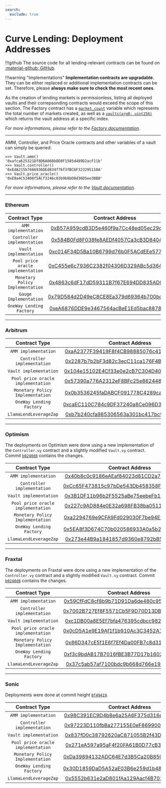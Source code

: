 ```yaml
---
search:
  exclude: true
---
```


<h1>Curve Lending: Deployment Addresses</h1>

!!!github
    The source code for all lending-relevant contracts can be found on [:material-github: GitHub](https://github.com/curvefi/curve-stablecoin/tree/lending).

!!!warning "Implementations"
    **Implementation contracts are upgradable.** They can be either replaced or additional implementation contracts can be set. Therefore, please **always make sure to check the most recent ones**.


As the creation of lending markets is permissionless, listing all deployed vaults and their correpsonding contracts would exceed the scope of this section. The Factory contract has a [`market_count`](../lending/contracts/oneway-factory.md#market_count) variable which represents the total number of markets created, as well as a [`vaults(arg0: uint256)`](../lending/contracts/oneway-factory.md#vaults) which returns the vault address at a specific index.

*For more informations, please refer to the [Factory documentation](../lending/contracts/oneway-factory.md).*

---

AMM, Controller, and Price Oracle contracts and other variables of a vault can simply be queried:

```shell
>>> Vault.amm()
'0xafca625321Df8D6A068bDD8F1585d489D2acF11b'
>>> Vault.controller()
'0xEdA215b7666936DEd834f76f3fBC6F323295110A'
>>> Vault.price_oracle()
'0xE0a4C53408f5ACf3246c83b9b8bD8d36D5ee38B8'
```

*For more informations, please refer to the [Vault documentation](../lending/contracts/vault.md#contract-info-methods).*


---


### **Ethereum**

| Contract Type                      | Contract Address                                                         |
| :--------------------------------: | :----------------------------------------------------------------------: |
| `AMM implementation`               | [0xB57A959cdB3D5e460f9a7Cc48ed05ec29dfF049a](https://etherscan.io/address/0xB57A959cdB3D5e460f9a7Cc48ed05ec29dfF049a) |
| `Controller implementation`        | [0x584B0Fd8F038fe8AEDf4057Ca3cB3D840446fBbf](https://etherscan.io/address/0x584B0Fd8F038fe8AEDf4057Ca3cB3D840446fBbf) |
| `Vault implementation`             | [0xc014F34D5Ba10B6799d76b0F5ACdEEe577805085](https://etherscan.io/address/0xc014F34D5Ba10B6799d76b0F5ACdEEe577805085) |
| `Pool price oracle implementation` | [0xC455e6c7936C2382f04306D329ABc5d36444D3F8](https://etherscan.io/address/0xC455e6c7936C2382f04306D329ABc5d36444D3F8) |
| `Monetary Policy Implementation`   | [0x4863c6dF17dD59311B7f67E694DD835ADC87f2d3](https://etherscan.io/address/0x4863c6dF17dD59311B7f67E694DD835ADC87f2d3) |
| `Gauge Implementation`             | [0x79D584d2D49eC8CE8Ea379d69364b700bd35874D](https://etherscan.io/address/0x79D584d2D49eC8CE8Ea379d69364b700bd35874D) |
| `OneWay Lending Factory`           | [0xeA6876DDE9e3467564acBeE1Ed5bac88783205E0](https://etherscan.io/address/0xeA6876DDE9e3467564acBeE1Ed5bac88783205E0) |


---


### **Arbitrum**

| Contract Type                      | Contract Address                                                         |
| :--------------------------------: | :----------------------------------------------------------------------: |
| `AMM implementation`               | [0xaA2377F39419F8f4CB98885076c41fE547C65a6A](https://arbiscan.io/address/0xaA2377F39419F8f4CB98885076c41fE547C65a6A) |
| `Controller implementation`        | [0x2287b7b2bF3d82c3ecC11ca176F4B4F35f920775](https://arbiscan.io/address/0x2287b7b2bF3d82c3ecC11ca176F4B4F35f920775) |
| `Vault implementation`             | [0x104e15102E4Cf33e0e2cB7C304D406B523B04d7a](https://arbiscan.io/address/0x104e15102E4Cf33e0e2cB7C304D406B523B04d7a) |
| `Pool price oracle implementation` | [0x57390a776A2312eF8BFc25e8624483303Dd8DfF8](https://arbiscan.io/address/0x57390a776A2312eF8BFc25e8624483303Dd8DfF8) |
| `Monetary Policy Implementation`   | [0x0b3536245faDABCF091778C4289caEbDc2c8f5C1](https://arbiscan.io/address/0x0b3536245faDABCF091778C4289caEbDc2c8f5C1) |
| `OneWay Lending Factory`           | [0xcaEC110C784c9DF37240a8Ce096D352A75922DeA](https://arbiscan.io/address/0xcaEC110C784c9DF37240a8Ce096D352A75922DeA) |
| `LlamaLendLeverageZap`           | [0xb7b240cfa985306563a301bc417bc9715059a117](https://arbiscan.io/address/0xb7b240cfa985306563a301bc417bc9715059a117) |


---


### **Optimism**

The deployments on Optimism were done using a new implementation of the `Controller.vy` contract and a slightly modified `Vault.vy` contract. Commit [`b0240d8`](https://github.com/curvefi/curve-stablecoin/tree/b0240d844c9e60fdab78b481a556a187ceee3721) contains the changes.

| Contract Type                      | Contract Address                                                         |
| :--------------------------------: | :----------------------------------------------------------------------: |
| `AMM implementation`               | [0x40b8c0c9186eAEaf84023d81CD2a709e81fCFbC1](https://optimistic.etherscan.io/address/0x40b8c0c9186eAEaf84023d81CD2a709e81fCFbC1) |
| `Controller implementation`        | [0xCc65F473815c97bDe543Db458358F09852eDb5B4](https://optimistic.etherscan.io/address/0xCc65F473815c97bDe543Db458358F09852eDb5B4) |
| `Vault implementation`             | [0x3B1DF11b96b2F5525aBe75eebeFb1ce0928d2411](https://optimistic.etherscan.io/address/0x3B1DF11b96b2F5525aBe75eebeFb1ce0928d2411) |
| `Pool price oracle implementation` | [0x227c9AD884e0E32a698FB38ba0511eE36fA92b7d](https://optimistic.etherscan.io/address/0x227c9AD884e0E32a698FB38ba0511eE36fA92b7d) |
| `Monetary Policy Implementation`   | [0xa2294769e9CFA9Fd029030F7be94E2602821677B](https://optimistic.etherscan.io/address/0xa2294769e9CFA9Fd029030F7be94E2602821677B) |
| `OneWay Lending Factory`           | [0x5EA8f3D674C70b020586933A0a5b250734798BeF](https://optimistic.etherscan.io/address/0x5EA8f3D674C70b020586933A0a5b250734798BeF) |
| `LlamaLendLeverageZap`           | [0x273e44B9a1841857d9360e8792bB59f9e1FfE9Da](https://optimistic.etherscan.io/address/0x273e44B9a1841857d9360e8792bB59f9e1FfE9Da) |


---


### **Fraxtal**

The deployments on Fraxtal were done using a new implementation of the `Controller.vy` contract and a slightly modified `Vault.vy` contract. Commit [`b0240d8`](https://github.com/curvefi/curve-stablecoin/tree/b0240d844c9e60fdab78b481a556a187ceee3721) contains the changes.

| Contract Type                      | Contract Address                                                         |
| :--------------------------------: | :----------------------------------------------------------------------: |
| `AMM implementation`               | [0x59CfFdC8cf8b9b71D91Da6de480c957993020E8A](https://fraxscan.com/address/0x59CfFdC8cf8b9b71D91Da6de480c957993020E8A) |
| `Controller implementation`        | [0x7002B727Ef8F5571Cb5F9D70D13DBEEb4dFAe9d1](https://fraxscan.com/address/0x7002B727Ef8F5571Cb5F9D70D13DBEEb4dFAe9d1) |
| `Vault implementation`             | [0xc1DB00a8E5Ef7bfa476395cdbcc98235477cDE4E](https://fraxscan.com/address/0xc1DB00a8E5Ef7bfa476395cdbcc98235477cDE4E) |
| `Pool price oracle implementation` | [0x0cD5A1e9E19Af1f1b910Ac3C3452A16B2B37155b](https://fraxscan.com/address/0x0cD5A1e9E19Af1f1b910Ac3C3452A16B2B37155b) |
| `Monetary Policy Implementation`   | [0x86D347cE5f1E6f7Ef4Da00FB7c8d31fBD16996F0](https://fraxscan.com/address/0x86D347cE5f1E6f7Ef4Da00FB7c8d31fBD16996F0) |
| `OneWay Lending Factory`           | [0xf3c9bdAB17B7016fBE3B77D17b1602A7db93ac66](https://fraxscan.com/address/0xf3c9bdAB17B7016fBE3B77D17b1602A7db93ac66) |
| `LlamaLendLeverageZap`           | [0x37c5ab57af7100bdc9b668d766e193ccbf6614fd](https://fraxscan.com/address/0x37c5ab57af7100bdc9b668d766e193ccbf6614fd) |


---


### **Sonic**

Deployments were done at commit height [`0f49419`](https://github.com/curvefi/curve-stablecoin/commit/0f49419e714cbf56b280f448cb0607d0adc77185).

| Contract Type                      | Contract Address                                                         |
| :--------------------------------: | :----------------------------------------------------------------------: |
| `AMM implementation`               | [0x98C391EC9D4b8e6a25A6F375d316e82506efBcF7](https://sonicscan.org/address/0x98C391EC9D4b8e6a25A6F375d316e82506efBcF7) |
| `Controller implementation`        | [0x97223D110fbBa277155E0eF869900DeBb7FE1B6e](https://sonicscan.org/address/0x97223D110fbBa277155E0eF869900DeBb7FE1B6e) |
| `Vault implementation`             | [0x837fD0c38792620aC871055B2f43D3F61809e0f2](https://sonicscan.org/address/0x837fD0c38792620aC871055B2f43D3F61809e0f2) |
| `Pool price oracle implementation` | [0x271eA597a95aF4f20FA61B0D77cB38E2fBBe8Ed9](https://sonicscan.org/address/0x271eA597a95aF4f20FA61B0D77cB38E2fBBe8Ed9) |
| `Monetary Policy Implementation`   | [0xDa39894132ADC64E7d3B5Ca20B85C9bfb2b494db](https://sonicscan.org/address/0xDa39894132ADC64E7d3B5Ca20B85C9bfb2b494db) |
| `OneWay Lending Factory`           | [0x30D1859DaD5A52aE03B6e259d1b48c4b12933993](https://sonicscan.org/address/0x30D1859DaD5A52aE03B6e259d1b48c4b12933993) |
| `LlamaLendLeverageZap`           | [0x5552b631e2aD801fAa129Aacf4B701071cC9D1f7](https://sonicscan.org/address/0x5552b631e2aD801fAa129Aacf4B701071cC9D1f7) |
